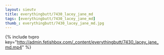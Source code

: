 ```yaml
--- 
layout: sieutv
title: everythingbutt/7430_lacey_jane_md
tags: [everythingbutt/7430_lacey_jane_md]
thumb_: everythingbutt/7430_lacey_jane_md.jpg
---
```

{% include tvpro key="http://admin.fetishbox.com/_content/everythingbutt/7430_lacey_jane_md.mp4" %} 
